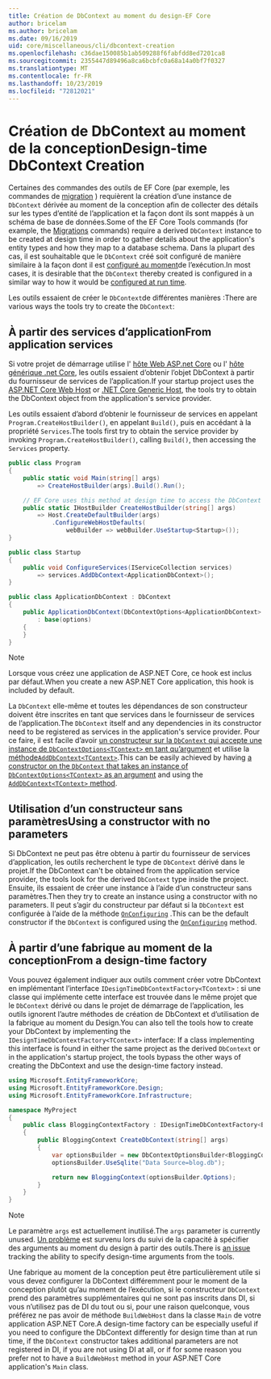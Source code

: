 ```yaml
---
title: Création de DbContext au moment du design-EF Core
author: bricelam
ms.author: bricelam
ms.date: 09/16/2019
uid: core/miscellaneous/cli/dbcontext-creation
ms.openlocfilehash: c36dae150085b1ab509288f6fabfdd8ed7201ca8
ms.sourcegitcommit: 2355447d89496a8ca6bcbfc0a68a14a0bf7f0327
ms.translationtype: MT
ms.contentlocale: fr-FR
ms.lasthandoff: 10/23/2019
ms.locfileid: "72812021"
---
```

# <a name="design-time-dbcontext-creation"></a><span data-ttu-id="f1a68-102">Création de DbContext au moment de la conception</span><span class="sxs-lookup"><span data-stu-id="f1a68-102">Design-time DbContext Creation</span></span>

<span data-ttu-id="f1a68-103">Certaines des commandes des outils de EF Core (par exemple, les commandes de [migration][1] ) requièrent la création d’une instance de `DbContext` dérivée au moment de la conception afin de collecter des détails sur les types d’entité de l’application et la façon dont ils sont mappés à un schéma de base de données.</span><span class="sxs-lookup"><span data-stu-id="f1a68-103">Some of the EF Core Tools commands (for example, the [Migrations][1] commands) require a derived `DbContext` instance to be created at design time in order to gather details about the application's entity types and how they map to a database schema.</span></span> <span data-ttu-id="f1a68-104">Dans la plupart des cas, il est souhaitable que le `DbContext` créé soit configuré de manière similaire à la façon dont il est [configuré au moment][2]de l’exécution.</span><span class="sxs-lookup"><span data-stu-id="f1a68-104">In most cases, it is desirable that the `DbContext` thereby created is configured in a similar way to how it would be [configured at run time][2].</span></span>

<span data-ttu-id="f1a68-105">Les outils essaient de créer le `DbContext`de différentes manières :</span><span class="sxs-lookup"><span data-stu-id="f1a68-105">There are various ways the tools try to create the `DbContext`:</span></span>

## <a name="from-application-services"></a><span data-ttu-id="f1a68-106">À partir des services d’application</span><span class="sxs-lookup"><span data-stu-id="f1a68-106">From application services</span></span>

<span data-ttu-id="f1a68-107">Si votre projet de démarrage utilise l' [hôte Web ASP.net Core][3] ou l' [hôte générique .net Core][4], les outils essaient d’obtenir l’objet DbContext à partir du fournisseur de services de l’application.</span><span class="sxs-lookup"><span data-stu-id="f1a68-107">If your startup project uses the [ASP.NET Core Web Host][3] or [.NET Core Generic Host][4], the tools try to obtain the DbContext object from the application's service provider.</span></span>

<span data-ttu-id="f1a68-108">Les outils essaient d’abord d’obtenir le fournisseur de services en appelant `Program.CreateHostBuilder()`, en appelant `Build()`, puis en accédant à la propriété `Services`.</span><span class="sxs-lookup"><span data-stu-id="f1a68-108">The tools first try to obtain the service provider by invoking `Program.CreateHostBuilder()`, calling `Build()`, then accessing the `Services` property.</span></span>

``` csharp
public class Program
{
    public static void Main(string[] args)
        => CreateHostBuilder(args).Build().Run();

    // EF Core uses this method at design time to access the DbContext
    public static IHostBuilder CreateHostBuilder(string[] args)
        => Host.CreateDefaultBuilder(args)
            .ConfigureWebHostDefaults(
                webBuilder => webBuilder.UseStartup<Startup>());
}

public class Startup
{
    public void ConfigureServices(IServiceCollection services)
        => services.AddDbContext<ApplicationDbContext>();
}

public class ApplicationDbContext : DbContext
{
    public ApplicationDbContext(DbContextOptions<ApplicationDbContext> options)
        : base(options)
    {
    }
}
```

> [!NOTE]
> <span data-ttu-id="f1a68-109">Lorsque vous créez une application de ASP.NET Core, ce hook est inclus par défaut.</span><span class="sxs-lookup"><span data-stu-id="f1a68-109">When you create a new ASP.NET Core application, this hook is included by default.</span></span>

<span data-ttu-id="f1a68-110">La `DbContext` elle-même et toutes les dépendances de son constructeur doivent être inscrites en tant que services dans le fournisseur de services de l’application.</span><span class="sxs-lookup"><span data-stu-id="f1a68-110">The `DbContext` itself and any dependencies in its constructor need to be registered as services in the application's service provider.</span></span> <span data-ttu-id="f1a68-111">Pour ce faire, il est facile d’avoir [un constructeur sur la `DbContext` qui accepte une instance de `DbContextOptions<TContext>` en tant qu’argument][5] et utilise la [méthode`AddDbContext<TContext>`][6].</span><span class="sxs-lookup"><span data-stu-id="f1a68-111">This can be easily achieved by having [a constructor on the `DbContext` that takes an instance of `DbContextOptions<TContext>` as an argument][5] and using the [`AddDbContext<TContext>` method][6].</span></span>

## <a name="using-a-constructor-with-no-parameters"></a><span data-ttu-id="f1a68-112">Utilisation d’un constructeur sans paramètres</span><span class="sxs-lookup"><span data-stu-id="f1a68-112">Using a constructor with no parameters</span></span>

<span data-ttu-id="f1a68-113">Si DbContext ne peut pas être obtenu à partir du fournisseur de services d’application, les outils recherchent le type de `DbContext` dérivé dans le projet.</span><span class="sxs-lookup"><span data-stu-id="f1a68-113">If the DbContext can't be obtained from the application service provider, the tools look for the derived `DbContext` type inside the project.</span></span> <span data-ttu-id="f1a68-114">Ensuite, ils essaient de créer une instance à l’aide d’un constructeur sans paramètres.</span><span class="sxs-lookup"><span data-stu-id="f1a68-114">Then they try to create an instance using a constructor with no parameters.</span></span> <span data-ttu-id="f1a68-115">Il peut s’agir du constructeur par défaut si la `DbContext` est configurée à l’aide de la méthode [`OnConfiguring`][7] .</span><span class="sxs-lookup"><span data-stu-id="f1a68-115">This can be the default constructor if the `DbContext` is configured using the [`OnConfiguring`][7] method.</span></span>

## <a name="from-a-design-time-factory"></a><span data-ttu-id="f1a68-116">À partir d’une fabrique au moment de la conception</span><span class="sxs-lookup"><span data-stu-id="f1a68-116">From a design-time factory</span></span>

<span data-ttu-id="f1a68-117">Vous pouvez également indiquer aux outils comment créer votre DbContext en implémentant l’interface `IDesignTimeDbContextFactory<TContext>` : si une classe qui implémente cette interface est trouvée dans le même projet que le `DbContext` dérivé ou dans le projet de démarrage de l’application, les outils ignorent l’autre méthodes de création de DbContext et d’utilisation de la fabrique au moment du Design.</span><span class="sxs-lookup"><span data-stu-id="f1a68-117">You can also tell the tools how to create your DbContext by implementing the `IDesignTimeDbContextFactory<TContext>` interface: If a class implementing this interface is found in either the same project as the derived `DbContext` or in the application's startup project, the tools bypass the other ways of creating the DbContext and use the design-time factory instead.</span></span>

``` csharp
using Microsoft.EntityFrameworkCore;
using Microsoft.EntityFrameworkCore.Design;
using Microsoft.EntityFrameworkCore.Infrastructure;

namespace MyProject
{
    public class BloggingContextFactory : IDesignTimeDbContextFactory<BloggingContext>
    {
        public BloggingContext CreateDbContext(string[] args)
        {
            var optionsBuilder = new DbContextOptionsBuilder<BloggingContext>();
            optionsBuilder.UseSqlite("Data Source=blog.db");

            return new BloggingContext(optionsBuilder.Options);
        }
    }
}
```

> [!NOTE]
> <span data-ttu-id="f1a68-118">Le paramètre `args` est actuellement inutilisé.</span><span class="sxs-lookup"><span data-stu-id="f1a68-118">The `args` parameter is currently unused.</span></span> <span data-ttu-id="f1a68-119">[Un problème][8] est survenu lors du suivi de la capacité à spécifier des arguments au moment du design à partir des outils.</span><span class="sxs-lookup"><span data-stu-id="f1a68-119">There is [an issue][8] tracking the ability to specify design-time arguments from the tools.</span></span>

<span data-ttu-id="f1a68-120">Une fabrique au moment de la conception peut être particulièrement utile si vous devez configurer la DbContext différemment pour le moment de la conception plutôt qu’au moment de l’exécution, si le constructeur `DbContext` prend des paramètres supplémentaires qui ne sont pas inscrits dans DI, si vous n’utilisez pas de DI du tout ou si, pour une raison quelconque, vous préférez ne pas avoir de méthode `BuildWebHost` dans la classe `Main` de votre application ASP.NET Core.</span><span class="sxs-lookup"><span data-stu-id="f1a68-120">A design-time factory can be especially useful if you need to configure the DbContext differently for design time than at run time, if the `DbContext` constructor takes additional parameters are not registered in DI, if you are not using DI at all, or if for some reason you prefer not to have a `BuildWebHost` method in your ASP.NET Core application's `Main` class.</span></span>

  [1]: xref:core/managing-schemas/migrations/index
  [2]: xref:core/miscellaneous/configuring-dbcontext
  [3]: /aspnet/core/fundamentals/host/web-host
  [4]: /aspnet/core/fundamentals/host/generic-host
  [5]: xref:core/miscellaneous/configuring-dbcontext#constructor-argument
  [6]: xref:core/miscellaneous/configuring-dbcontext#using-dbcontext-with-dependency-injection
  [7]: xref:core/miscellaneous/configuring-dbcontext#onconfiguring
  [8]: https://github.com/aspnet/EntityFrameworkCore/issues/8332

